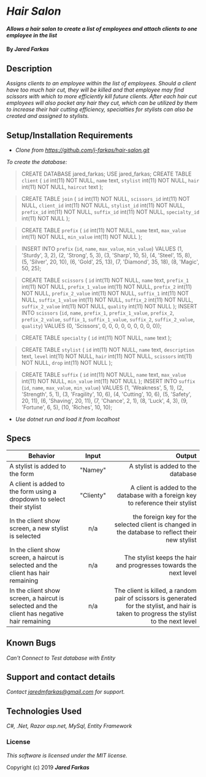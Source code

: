 # _Hair Salon_

#### _Allows a hair salon to create a list of employees and attach clients to one employee in the list_

#### By _**Jared Farkas**_

## Description

_Assigns clients to an employee within the list of employees. Should a client have too much hair cut, they will be killed and that employee may find scissors with which to more efficiently kill future clients. After each hair cut employees will also pocket any hair they cut, which can be utilized by them to increase their hair cutting efficiency, specialties for stylists can also be created and assigned to stylists._

## Setup/Installation Requirements

* _Clone from https://github.com/j-farkas/hair-salon.git_

*_To create the database:_*
>CREATE DATABASE jared_farkas;
> USE jared_farkas;
> CREATE TABLE `client` (
  `id` int(11) NOT NULL,
  `name` text,
  `stylist` int(11) NOT NULL,
  `hair` int(11) NOT NULL,
  `haircut` text
);

  > CREATE TABLE `join` (
    `id` int(11) NOT NULL,
    `scissors_id` int(11) NOT NULL,
    `client_id` int(11) NOT NULL,
    `stylist_id` int(11) NOT NULL,
    `prefix_id` int(11) NOT NULL,
    `suffix_id` int(11) NOT NULL,
    `specialty_id` int(11) NOT NULL
  );

  >CREATE TABLE `prefix` (
    `id` int(11) NOT NULL,
    `name` text,
    `max_value` int(11) NOT NULL,
    `min_value` int(11) NOT NULL
  );

  >INSERT INTO `prefix` (`id`, `name`, `max_value`, `min_value`) VALUES
  (1, 'Sturdy', 3, 2),
  (2, 'Strong', 5, 3),
  (3, 'Sharp', 10, 5),
  (4, 'Steel', 15, 8),
  (5, 'Silver', 20, 10),
  (6, 'Gold', 25, 13),
  (7, 'Diamond', 35, 18),
  (8, 'Magic', 50, 25);

  >CREATE TABLE `scissors` (
    `id` int(11) NOT NULL,
    `name` text,
    `prefix_1` int(11) NOT NULL,
    `prefix_1_value` int(11) NOT NULL,
    `prefix_2` int(11) NOT NULL,
    `prefix_2_value` int(11) NOT NULL,
    `suffix_1` int(11) NOT NULL,
    `suffix_1_value` int(11) NOT NULL,
    `suffix_2` int(11) NOT NULL,
    `suffix_2_value` int(11) NOT NULL,
    `quality` int(11) NOT NULL
  );
>INSERT INTO `scissors` (`id`, `name`, `prefix_1`, `prefix_1_value`, `prefix_2`, `prefix_2_value`, `suffix_1`, `suffix_1_value`, `suffix_2`, `suffix_2_value`, `quality`) VALUES
(0, 'Scissors', 0, 0, 0, 0, 0, 0, 0, 0, 0));

>CREATE TABLE `specialty` (
  `id` int(11) NOT NULL,
  `name` text
);

>CREATE TABLE `stylist` (
  `id` int(11) NOT NULL,
  `name` text,
  `description` text,
  `level` int(11) NOT NULL,
  `hair` int(11) NOT NULL,
  `scissors` int(11) NOT NULL,
  `drop` int(11) NOT NULL
);

>CREATE TABLE `suffix` (
  `id` int(11) NOT NULL,
  `name` text,
  `max_value` int(11) NOT NULL,
  `min_value` int(11) NOT NULL
);
>INSERT INTO `suffix` (`id`, `name`, `max_value`, `min_value`) VALUES
(1, 'Weakness', 5, 1),
(2, 'Strength', 5, 1),
(3, 'Fragility', 10, 6),
(4, 'Cutting', 10, 6),
(5, 'Safety', 20, 11),
(6, 'Shaving', 20, 11),
(7, 'Chance', 2, 1),
(8, 'Luck', 4, 3),
(9, 'Fortune', 6, 5),
(10, 'Riches', 10, 10);

* _Use dotnet run and load it from localhost_

## Specs

| Behavior | Input | Output |
| ------------- |:-------------:| -----:|
| A stylist is added to the form | "Namey"  | A stylist is added to the database |
| A client is added to the form using a dropdown to select their stylist | "Clienty" | A client is added to the database with a foreign key to reference their stylist |
| In the client show screen, a new stylist is selected | n/a | the foreign key for the selected client is changed in the database to reflect their new stylist |
| In the client show screen, a haircut is selected and the client has hair remaining | n/a | The stylist keeps the hair and progresses towards the next level|
| In the client show screen, a haircut is selected and the client has negative hair remaining | n/a | The client is killed, a random pair of scissors is generated for the stylist, and hair is taken to progress the stylist to the next level|

## Known Bugs

_Can't Connect to Test database with Entity_

## Support and contact details

_Contact jaredmfarkas@gmail.com for support._

## Technologies Used

_C#, .Net, Razor asp.net, MySql, Entity Framework_

### License

*This software is licensed under the MIT license.*

Copyright (c) 2019 **_Jared Farkas_**
